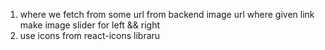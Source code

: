 1. where we fetch from some url from backend image url where given link make image slider for left && right
2. use icons from react-icons libraru
